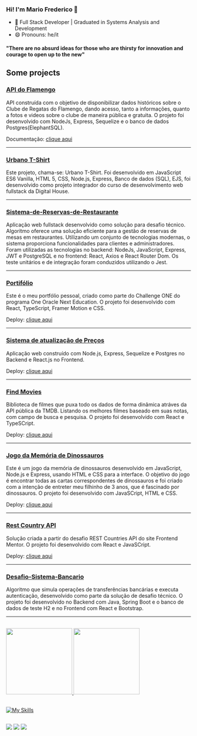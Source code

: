 ### Hi! I'm Mario Frederico 👋


- 🌱 Full Stack Developer | Graduated in Systems Analysis and Development  
- 😄 Pronouns: he/it
<h4 style="margin-bottom: 10px">"There are no absurd ideas for those who are thirsty for innovation and courage to open up to the new"</h4>

## Some projects

### [API do Flamengo](https://github.com/mfcastilho/flamengoapi-cyclic)
API construída com o objetivo de disponibilizar dados históricos sobre o Clube de Regatas do Flamengo, dando acesso, tanto a informações, quanto a fotos e videos sobre o clube de maneira pública e gratuita.  O projeto foi desenvolvido com NodeJs, Express, Sequelize e o banco de dados Postgres(ElephantSQL).

Documentação: <a href="https://flamengo-api.cyclic.app/v1/api-docs/m" target="_blank" rel="noopener noreferrer">clique aqui</a>

<hr>

### [Urbano T-Shirt](https://github.com/mfcastilho/Projeto-Integrador-Digital-House)
Este projeto, chama-se: Urbano T-Shirt. Foi desenvolvido em JavaScript ES6 Vanilla, HTML 5, CSS, Node.js, Express, Banco de dados (SQL), EJS, foi desenvolvido como projeto integrador do curso de desenvolvimento web fullstack da Digital House.

<hr>

### [Sistema-de-Reservas-de-Restaurante](https://github.com/mfcastilho/sistema-de-reservas-de-restaurante)
Aplicação web fullstack desenvolvido como solução para desafio técnico. Algoritmo 
oferece uma solução eficiente para a gestão de reservas de mesas em restaurantes. 
Utilizando um conjunto de tecnologias modernas, o sistema proporciona 
funcionalidades para clientes e administradores. Foram utilizadas as tecnologias no 
backend: NodeJs, JavaScript, Express, JWT e PostgreSQL e no frontend: React, 
Axios e React Router Dom. Os teste unitários e de integração foram conduzidos 
utilizando o Jest.

<hr>

### [Portifólio](https://github.com/mfcastilho/portifolio)
Este é o meu portfólio pessoal, criado como parte do Challenge ONE do programa One Oracle Next Education. O projeto foi desenvolvido com React, TypeScript, Framer Motion e CSS.

Deploy: <a href="https://porfifoliodomariofrederico.netlify.app/" target="_blank" rel="noopener noreferrer">clique aqui</a>

<hr>

### [Sistema de atualização de Preços](https://github.com/mfcastilho/desafio-tecnico-fullstack)
Aplicação web construído com Node.js, Express, Sequelize e Postgres no Backend e React.js no Frontend.

Deploy: <a href="https://update-product-price.netlify.app/" target="_blank" rel="noopener noreferrer">clique aqui</a>

<hr>

### [Find Movies](https://github.com/mfcastilho/findMovie)
Biblioteca de filmes que puxa todo os dados de forma dinâmica atráves da API pública da TMDB. Listando os melhores filmes baseado em suas notas, com campo de busca e pesquisa. O projeto foi desenvolvido com React e TypeSCript.

Deploy: <a href="https://finding-movies.netlify.app/" target="_blank" rel="noopener noreferrer">clique aqui</a>

<hr>

### [Jogo da Memória de Dinossauros](https://github.com/mfcastilho/dinosaur-memory-game)
Este é um jogo da memória de dinossauros desenvolvido em JavaScript, Node.js e Express, usando HTML e CSS para a interface. O objetivo do jogo é encontrar todas as cartas correspondentes de dinossauros e foi criado com a intenção de entreter meu filhinho de 3 anos, que é fascinado por dinossauros. O projeto foi desenvolvido com JavaSCript, HTML e CSS.

Deploy: <a href="https://dinosaur-memory-game.onrender.com/" target="_blank" rel="noopener noreferrer">clique aqui</a>

<hr>

### [Rest Country API](https://github.com/mfcastilho/restCountryAPI)
Solução criada a partir do desafio REST Countries API do site Frontend Mentor. O projeto foi desenvolvido com  React e JavaSCript.

Deploy: <a href="https://findyourcountryinfos.netlify.app/" target="_blank" rel="noopener noreferrer">clique aqui</a>

<hr>

### [Desafio-Sistema-Bancario](https://github.com/mfcastilho/Desafio-Sistema-Bancario)
Algoritmo que simula operações de transferências bancárias e executa autenticação, desenvolvido como parte da solução de desafio técnico.  O projeto foi desenvolvido no Backend com Java, Spring Boot e o banco de dados de teste H2 e no Frontend com React e Bootstrap.

<hr>
<br>
 <div>
  <a href="https://github.com/mfcastilho/">
  <img height="180em" src="[https://github-readme-stats.vercel.app/api?](https://github-readme-stats-git-masterrstaa-rickstaa.vercel.app/api?)username=mfcastilho&show_icons=true&theme=dracula&include_all_commits=true&count_private=true"/>
  <img height="180em" src="https://github-readme-stats-git-masterrstaa-rickstaa.vercel.app/api/top-langs/?username=mfcastilho&layout=compact&langs_count=112&theme=dracula"/>
   

 
  
</div>
 
<br>

[![My Skills](https://skillicons.dev/icons?i=nodejs,express,js,ts,sequelize,java,postgres,mysql,react,bootstrap,css,html,vue,py,spring,git,figma&theme=light)](https://skillicons.dev)
  ##
 
<div> 
 
  <a href = "mailto:fredericocastilho@hotmail.com"><img src="https://img.shields.io/badge/Microsoft_Outlook-0078D4?style=for-the-badge&logo=microsoft-outlook&logoColor=white" target="_blank"></a>
  <a href="https://www.instagram.com/mffredericofrederico" target="_blank"><img src="https://img.shields.io/badge/-Instagram-%23E4405F?style=for-the-badge&logo=instagram&logoColor=white" target="_blank"></a>
  <a href="https://www.linkedin.com/in/mariofrederico" target="_blank"><img src="https://img.shields.io/badge/-LinkedIn-%230077B5?style=for-the-badge&logo=linkedin&logoColor=white" target="_blank"></a> 


 
</div>

